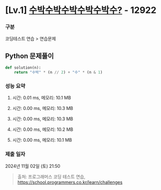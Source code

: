 # [Lv.1] [수박수박수박수박수박수?](https://school.programmers.co.kr/learn/courses/30/lessons/12922?language=python3) - 12922 

### 구분

코딩테스트 연습 > 연습문제

## Python 문제풀이

```py
def solution(n):
    return "수박" * (n // 2) + "수" * (n & 1)
```

### 성능 요약

1. 시간: 0.01 ms, 메모리: 10.1 MB

2. 시간: 0.00 ms, 메모리: 10.3 MB
3. 시간: 0.00 ms, 메모리: 10.3 MB
4. 시간: 0.00 ms, 메모리: 10.2 MB
5. 시간: 0.00 ms, 메모리: 10.1 MB

### 제출 일자

2024년 11월 02일 (토) 21:50

> 출처: 프로그래머스 코딩 테스트 연습, https://school.programmers.co.kr/learn/challenges